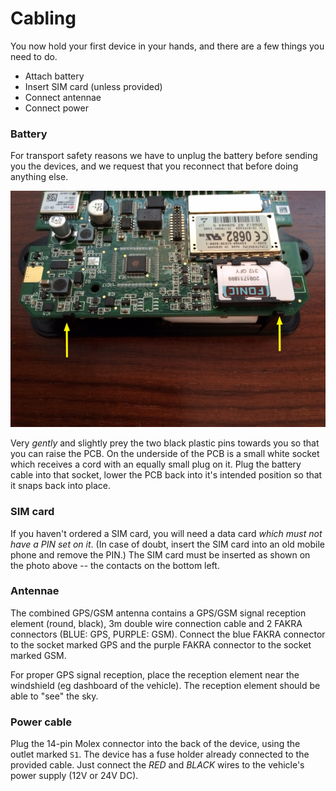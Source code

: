 # Cabling

You now hold your first device in your hands, and there are a few
things you need to do.

* Attach battery
* Insert SIM card (unless provided)
* Connect antennae
* Connect power

### Battery

For transport safety reasons we have to unplug the battery before sending
you the devices, and we request that you reconnect that before doing
anything else.

![open case](art/opencase.jpg)

Very _gently_ and slightly prey the two black plastic pins towards you so
that you can raise the PCB. On the underside of the PCB is a small white
socket which receives a cord with an equally small plug on it. Plug the
battery cable into that socket, lower the PCB back into it's intended 
position so that it snaps back into place.

### SIM card

If you haven't ordered a SIM card, you will need a data card *which must not
have a PIN set on it*. (In case of doubt, insert the SIM card into an old
mobile phone and remove the PIN.) The SIM card must be inserted as shown
on the photo above -- the contacts on the bottom left.

### Antennae

The combined GPS/GSM antenna contains a GPS/GSM signal reception element (round,
black), 3m double wire connection cable and 2 FAKRA connectors (BLUE: GPS, PURPLE: GSM).
Connect the blue FAKRA connector to the socket marked GPS and the purple FAKRA
connector to the socket marked GSM.

For proper GPS signal reception, place the reception element near the windshield (eg
dashboard of the vehicle). The reception element should be able to "see" the sky.


### Power cable

Plug the 14-pin Molex connector into the back of the device, using the outlet
marked `S1`. The device has a fuse holder already connected to the provided
cable. Just connect the *RED* and *BLACK* wires to the vehicle's power supply
(12V or 24V DC).

